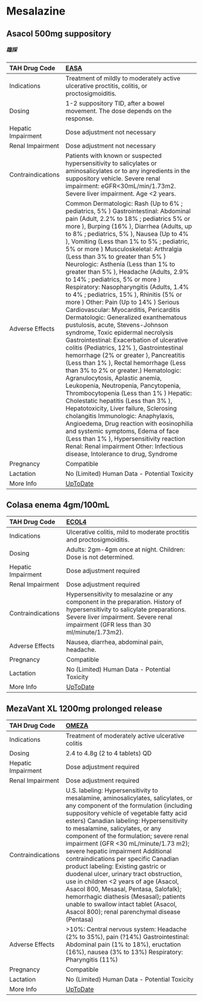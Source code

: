 # Mesalazine

## Asacol 500mg suppository

##### 臨採

| TAH Drug Code      | [EASA](https://www.tahsda.org.tw/drugs/hissearch.php?drug_code=EASA)                                                                                                                                                                                                                                                                                                                                                                                                                                                                                                                                                                                                                                                                                                                                                                                                                                                                                                                                                                                                                                                                                                                                                                                                                                                                                                                                                                  |
|:-------------------|:--------------------------------------------------------------------------------------------------------------------------------------------------------------------------------------------------------------------------------------------------------------------------------------------------------------------------------------------------------------------------------------------------------------------------------------------------------------------------------------------------------------------------------------------------------------------------------------------------------------------------------------------------------------------------------------------------------------------------------------------------------------------------------------------------------------------------------------------------------------------------------------------------------------------------------------------------------------------------------------------------------------------------------------------------------------------------------------------------------------------------------------------------------------------------------------------------------------------------------------------------------------------------------------------------------------------------------------------------------------------------------------------------------------------------------------|
| Indications        | Treatment of mildly to moderately active ulcerative proctitis, colitis, or proctosigmoiditis.                                                                                                                                                                                                                                                                                                                                                                                                                                                                                                                                                                                                                                                                                                                                                                                                                                                                                                                                                                                                                                                                                                                                                                                                                                                                                                                                         |
| Dosing             | 1-2 suppository TID, after a bowel movement. The dose depends on the response.                                                                                                                                                                                                                                                                                                                                                                                                                                                                                                                                                                                                                                                                                                                                                                                                                                                                                                                                                                                                                                                                                                                                                                                                                                                                                                                                                        |
| Hepatic Impairment | Dose adjustment not necessary                                                                                                                                                                                                                                                                                                                                                                                                                                                                                                                                                                                                                                                                                                                                                                                                                                                                                                                                                                                                                                                                                                                                                                                                                                                                                                                                                                                                         |
| Renal Impairment   | Dose adjustment not necessary                                                                                                                                                                                                                                                                                                                                                                                                                                                                                                                                                                                                                                                                                                                                                                                                                                                                                                                                                                                                                                                                                                                                                                                                                                                                                                                                                                                                         |
| Contraindications  | Patients with known or suspected hypersensitivity to salicylates or aminosalicylates or to any ingredients in the suppository vehicle. Severe renal impairment: eGFR<30mL/min/1.73m2. Severe liver impairment. Age <2 years.                                                                                                                                                                                                                                                                                                                                                                                                                                                                                                                                                                                                                                                                                                                                                                                                                                                                                                                                                                                                                                                                                                                                                                                                          |
| Adverse Effects    | Common Dermatologic: Rash (Up to 6% ; pediatrics, 5% ) Gastrointestinal: Abdominal pain (Adult, 2.2% to 18% ; pediatrics 5% or more ), Burping (16% ), Diarrhea (Adults, up to 8% ; pediatrics, 5% ), Nausea (Up to 4% ), Vomiting (Less than 1% to 5% ; pediatric, 5% or more ) Musculoskeletal: Arthralgia (Less than 3% to greater than 5% ) Neurologic: Asthenia (Less than 1% to greater than 5% ), Headache (Adults, 2.9% to 14% ; pediatrics, 5% or more ) Respiratory: Nasopharyngitis (Adults, 1.4% to 4% ; pediatrics, 15% ), Rhinitis (5% or more ) Other: Pain (Up to 14% ) Serious Cardiovascular: Myocarditis, Pericarditis Dermatologic: Generalized exanthematous pustulosis, acute, Stevens-Johnson syndrome, Toxic epidermal necrolysis Gastrointestinal: Exacerbation of ulcerative colitis (Pediatrics, 12% ), Gastrointestinal hemorrhage (2% or greater ), Pancreatitis (Less than 1% ), Rectal hemorrhage (Less than 3% to 2% or greater.) Hematologic: Agranulocytosis, Aplastic anemia, Leukopenia, Neutropenia, Pancytopenia, Thrombocytopenia (Less than 1% ) Hepatic: Cholestatic hepatitis (Less than 3% ), Hepatotoxicity, Liver failure, Sclerosing cholangitis Immunologic: Anaphylaxis, Angioedema, Drug reaction with eosinophilia and systemic symptoms, Edema of face (Less than 1% ), Hypersensitivity reaction Renal: Renal impairment Other: Infectious disease, Intolerance to drug, Syndrome |
| Pregnancy          | Compatible                                                                                                                                                                                                                                                                                                                                                                                                                                                                                                                                                                                                                                                                                                                                                                                                                                                                                                                                                                                                                                                                                                                                                                                                                                                                                                                                                                                                                            |
| Lactation          | No (Limited) Human Data - Potential Toxicity                                                                                                                                                                                                                                                                                                                                                                                                                                                                                                                                                                                                                                                                                                                                                                                                                                                                                                                                                                                                                                                                                                                                                                                                                                                                                                                                                                                          |
| More Info          | [UpToDate](https://www.uptodate.com/contents/mesalazine-drug-information)                                                                                                                                                                                                                                                                                                                                                                                                                                                                                                                                                                                                                                                                                                                                                                                                                                                                                                                                                                                                                                                                                                                                                                                                                                                                                                                                                             |

## Colasa enema 4gm/100mL

| TAH Drug Code      | [ECOL4](https://www.tahsda.org.tw/drugs/hissearch.php?drug_code=ECOL4)                                                                                                                                            |
|:-------------------|:------------------------------------------------------------------------------------------------------------------------------------------------------------------------------------------------------------------|
| Indications        | Ulcerative colitis, mild to moderate proctitis and proctosigmoiditis.                                                                                                                                             |
| Dosing             | Adults: 2gm-4gm once at night. Children: Dose is not determined.                                                                                                                                                  |
| Hepatic Impairment | Dose adjustment required                                                                                                                                                                                          |
| Renal Impairment   | Dose adjustment required                                                                                                                                                                                          |
| Contraindications  | Hypersensitivity to mesalazine or any component in the preparation. History of hypersensitivity to salicylate preparations. Severe liver impairment. Severe renal impairment (GFR less than 30 ml/minute/1.73m2). |
| Adverse Effects    | Nausea, diarrhea, abdominal pain, headache.                                                                                                                                                                       |
| Pregnancy          | Compatible                                                                                                                                                                                                        |
| Lactation          | No (Limited) Human Data - Potential Toxicity                                                                                                                                                                      |
| More Info          | [UpToDate](https://www.uptodate.com/contents/mesalazine-drug-information)                                                                                                                                         |

## MezaVant XL 1200mg prolonged release

| TAH Drug Code      | [OMEZA](https://www.tahsda.org.tw/drugs/hissearch.php?drug_code=OMEZA)                                                                                                                                                                                                                                                                                                                                                                                                                                                                                                                                                                                                                                                         |
|:-------------------|:-------------------------------------------------------------------------------------------------------------------------------------------------------------------------------------------------------------------------------------------------------------------------------------------------------------------------------------------------------------------------------------------------------------------------------------------------------------------------------------------------------------------------------------------------------------------------------------------------------------------------------------------------------------------------------------------------------------------------------|
| Indications        | Treatment of moderately active ulcerative colitis                                                                                                                                                                                                                                                                                                                                                                                                                                                                                                                                                                                                                                                                              |
| Dosing             | 2.4 to 4.8g (2 to 4 tablets) QD                                                                                                                                                                                                                                                                                                                                                                                                                                                                                                                                                                                                                                                                                                |
| Hepatic Impairment | Dose adjustment required                                                                                                                                                                                                                                                                                                                                                                                                                                                                                                                                                                                                                                                                                                       |
| Renal Impairment   | Dose adjustment required                                                                                                                                                                                                                                                                                                                                                                                                                                                                                                                                                                                                                                                                                                       |
| Contraindications  | U.S. labeling: Hypersensitivity to mesalamine, aminosalicylates, salicylates, or any component of the formulation (including suppository vehicle of vegetable fatty acid esters) Canadian labeling: Hypersensitivity to mesalamine, salicylates, or any component of the formulation; severe renal impairment (GFR <30 mL/minute/1.73 m2); severe hepatic impairment Additional contraindications per specific Canadian product labeling: Existing gastric or duodenal ulcer, urinary tract obstruction, use in children <2 years of age (Asacol, Asacol 800, Mesasal, Pentasa, Salofalk); hemorrhagic diathesis (Mesasal); patients unable to swallow intact tablet (Asacol, Asacol 800); renal parenchymal disease (Pentasa) |
| Adverse Effects    | >10%: Central nervous system: Headache (2% to 35%), pain (?14%) Gastrointestinal: Abdominal pain (1% to 18%), eructation (16%), nausea (3% to 13%) Respiratory: Pharyngitis (11%)                                                                                                                                                                                                                                                                                                                                                                                                                                                                                                                                              |
| Pregnancy          | Compatible                                                                                                                                                                                                                                                                                                                                                                                                                                                                                                                                                                                                                                                                                                                     |
| Lactation          | No (Limited) Human Data - Potential Toxicity                                                                                                                                                                                                                                                                                                                                                                                                                                                                                                                                                                                                                                                                                   |
| More Info          | [UpToDate](https://www.uptodate.com/contents/mesalazine-drug-information)                                                                                                                                                                                                                                                                                                                                                                                                                                                                                                                                                                                                                                                      |

